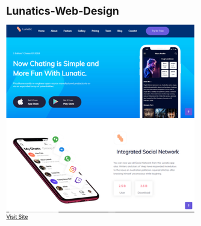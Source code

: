 # Lunatics-Web-Design


<img src="screenshot/screen1.PNG" width="500px"/>
<img src="screenshot/screen2.PNG" width="500px"/>
<a href="https://lunatics-design.netlify.com/" target="_blank">Visit Site</a>
